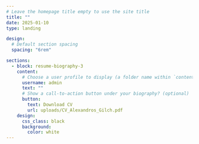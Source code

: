 ```yaml
---
# Leave the homepage title empty to use the site title
title: ""
date: 2025-01-10
type: landing

design:
  # Default section spacing
  spacing: "6rem"

sections:
  - block: resume-biography-3
    content:
      # Choose a user profile to display (a folder name within `content/authors/`)
      username: admin
      text: ""
      # Show a call-to-action button under your biography? (optional)
      button:
        text: Download CV
        url: uploads/CV_Alexandros_Gilch.pdf
    design:
      css_class: black
      background:
        color: white
---
```

